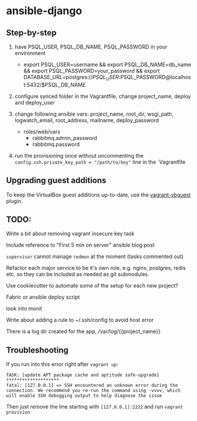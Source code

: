 ansible-django
==============

Step-by-step
------------

1. have PSQL_USER, PSQL_DB_NAME, PSQL_PASSWORD in your environment
    * export PSQL_USER=username && export PSQL_DB_NAME=db_name && export PSQL_PASSWORD=your_password && export DATABASE_URL=postgres://$PSQL_USER:$PSQL_PASSWORD@localhost:5432/$PSQL_DB_NAME

2. configure synced folder in the Vagrantfile, change project_name, deploy and deploy_user

3. change following ansible vars: project_name, root_dir, wsgi_path, logwatch_email, root_address, mailname, deploy_password
    * roles/web/vars
        * rabbitmq.admin_password
        * rabbitmq.password

4. run the provisioning once without uncommenting the `config.ssh.private_key_path = "/path/to/key"` line in the `Vagrantfile


Upgrading guest additions
-------------------------

To keep the VirtualBox guest additions up-to-date, use the [vagrant-vbguest](https://github.com/dotless-de/vagrant-vbguest) plugin.


TODO:
-----

Write a bit about removing vagrant insecure key task

Include reference to "First 5 min on server" ansible blog post

`supervisor` cannot manage `redmon` at the moment (tasks commented out)

Refactor each major service to be it's own role, e.g. nginx, postgres, redis etc. so they can be included as needed as git submodules.

Use cookiecutter to automate some of the setup for each new project?

Fabric or ansible deploy script

look into monit

Write about adding a rule to ~/.ssh/config to avoid host error

There is a log dir created for the app, /var/log/{{project_name}}


Troubleshooting
---------------

If you run into this error right after `vagrant up`:

```
TASK: [update APT package cache and aptitude safe-upgrade] ********************
fatal: [127.0.0.1] => SSH encountered an unknown error during the connection. We recommend you re-run the command using -vvvv, which will enable SSH debugging output to help diagnose the issue
```

Then just remove the line starting with `[127.0.0.1]:2222` and run `vagrant provision`
